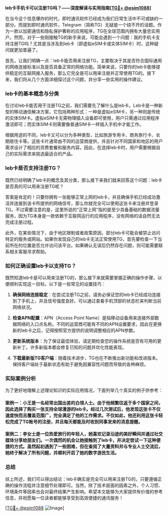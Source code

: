**leb卡手机卡可以注册TG吗？——深度解读与实用指南[[TG💪+ @esim1088](https://t.me/s/esim1088)]**

在当今这个信息爆炸的时代，即时通讯软件已经成为我们日常生活中不可或缺的一部分。而提到即时通讯软件，Telegram（简称TG）无疑是一个绕不开的话题。作为一款以加密通信和隐私保护著称的应用程序，TG在全球范围内拥有大量忠实用户。然而，对于一些刚接触TG的新手来说，可能会遇到一个问题：我的手机卡支持注册TG吗？尤其是当涉及到leb卡（即虚拟eSIM卡或实体SIM卡）时，这种疑问就更加普遍了。

首先，让我们明确一点：leb卡能否用来注册TG，主要取决于其是否符合国际通用的网络连接标准以及是否具备正常的网络功能。简单来说，只要你的leb卡能够提供稳定的互联网接入服务，那么它完全是可以用来注册并正常使用TG的。接下来，我们将从几个方面详细探讨这个问题，并分享一些实用的操作建议。

### leb卡的基本概念与分类

在讨论leb卡能否用于注册TG之前，我们需要先了解什么是leb卡。Leb卡是一种新型的移动通信解决方案，它包括两种形式：一种是虚拟eSIM卡，另一种则是传统的实体SIM卡。虚拟eSIM卡无需物理插入设备即可使用，用户只需通过应用程序激活即可；而实体SIM卡则需要像普通SIM卡一样插入手机中才能工作。

根据用途的不同，leb卡又可以分为多种类型，比如旅游专用卡、商务旅行卡、长期居住卡等。这些卡片通常由不同的运营商提供，并且针对不同国家和地区的用户需求设计了相应的资费套餐和服务内容。因此，在选择leb卡时，用户需要根据自己的实际需求来挑选最适合的产品。

### leb卡是否支持注册TG？

既然已经明确了leb卡的概念及其分类，那么接下来我们就来回答这个问题：leb卡是否真的可以用来注册TG呢？

答案是肯定的！只要你拥有一张能够正常上网的leb卡，并且确保手机已经成功激活并连接到该卡所提供的网络信号，那么你就完全可以使用这张卡来注册并登录TG。不过需要注意的是，这里所说的“正常上网”指的是至少具备基础的数据流量服务，因为TG本身是一款依赖于互联网运行的应用程序，没有网络的话自然无法完成注册过程。

此外，在某些情况下，由于地区限制或者政策原因，部分leb卡可能会被禁止访问特定的服务或网站。如果你发现自己的leb卡无法正常使用TG，首先要检查一下当前所在的位置是否允许访问该平台。如果确认无误后仍然存在问题，则可能需要联系相关客服寻求帮助。

### 如何正确设置leb卡以支持TG？

既然知道leb卡是可以用来注册TG的，那么接下来就需要掌握正确的操作步骤，以便顺利实现这一目标。以下是一些常见的设置技巧：

1. **确保网络连接稳定**：在尝试注册TG之前，请务必保证您的leb卡已经成功连接到了手机上，并且信号强度良好。可以通过查看手机顶部的状态栏来判断当前网络状况。
   
2. **检查APN配置**：APN（Access Point Name）是指移动设备用来连接外部数据网络的入口点名称。不同的运营商可能有不同的APN设置要求，因此在更换新的leb卡之后，记得按照官方提供的说明调整相应的APN参数。
   
3. **更新系统版本**：为了保证最佳体验，请定期检查您的操作系统是否有可用的更新补丁。许多新版本都会修复已知的问题并优化性能表现。
   
4. **下载最新版TG客户端**：随着技术进步，TG也在不断推出新功能和改进版本。保持客户端处于最新状态有助于避免因兼容性问题而导致的各种麻烦。

### 实际案例分析

为了更好地理解上述理论知识的实际应用情况，下面列举几个真实的例子供参考：

#### 案例一：小王是一名经常出国出差的白领人士。由于他频繁往返于多个国家之间，因此选择了购买一张支持全球漫游的leb卡。经过几次测试后，他发现这张卡不仅速度快而且覆盖范围广，完全满足了他的工作需求。不仅如此，他还利用这张卡轻松完成了TG账号的注册，并且每天都能及时收到同事发来的消息提醒。

#### 案例二：李女士是一位热爱旅行的年轻人，她喜欢记录沿途的美好瞬间并通过社交媒体分享给朋友们。一次偶然的机会让她接触到了leb卡，并决定尝试一下这种便捷的方式。虽然起初遇到了一些困难，但在查阅了大量资料并与专业人士交流后，她终于解决了所有问题，并顺利开启了她的数字游民生活。

### 总结

综上所述，我们可以得出结论：leb卡确实是完全可以用来注册TG的，只要遵循正确的操作流程并注意细节处理即可。当然，除了技术层面的因素之外，个人习惯、环境条件等因素也会对最终结果产生影响。希望本文能够为大家提供有价值的参考信息，并祝愿每一位读者都能够享受到高效便捷的通讯服务！

[[TG💪+ @esim1088](https://t.me/s/esim1088) ![Image](https://i.postimg.cc/4NQfJmqS/Snipaste-2025-05-13-00-14-12.png)]